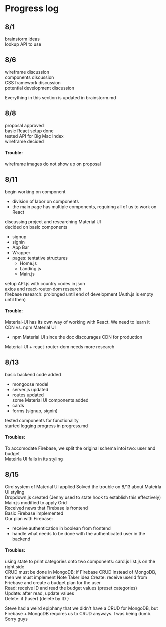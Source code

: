 # Progress log 
## 8/1 
brainstorm ideas  
lookup API to use  

## 8/6 
wireframe discussion  
components discussion  
CSS framework discussion  
potential development discussion  

Everything in this section is updated in brainstorm.md 

## 8/8 
proposal approved  
basic React setup done  
tested API for Big Mac Index  
wireframe decided  

#### Trouble: 
wireframe images do not show up on proposal  

## 8/11 
begin working on component  
 * division of labor on components 
 * the main page has multiple components, requiring all of us to work on React  

 discussing project and researching Material UI  
 decided on basic components  
* signup
* signin
* App Bar 
* Wrapper
* pages: tentative structures 
    * Home.js 
    * Landing.js
    * Main.js  

setup API.js with country codes in json  
axios and react-router-dom research  
firebase research: prolonged until end of development  (Auth.js is empty until then)  

#### Trouble: 
Material-UI has its own way of working with React. We need to learn it  
CDN vs. npm Material UI  
* npm Material UI since the doc discourages CDN for production  

Material-UI + react-router-dom needs more research  

## 8/13 
 basic backend code added  
* mongoose model 
* server.js updated 
* routes updated  
 some Material UI components added  
* cards 
* forms (signup, signin)  

tested components for functionality  
started logging progress in progress.md  

#### Troubles: 
 To accomodate Firebase, we split the original schema intoi two: user and budget  
 Mateirla UI fails in its styling  

## 8/15 
Gird system of Material UI applied 
Solved the trouble on 8/13 about Mateirla UI styling  
Dropdown.js created (Jenny used to state hook to establish this effectively)  
Main.js modified to apply Grid  
Received news that Firebase is frontend  
Basic Firebase implemented  
Our plan with Firebase:  
* receive authentication in boolean from frontend  
* handle what needs to be done with the authenticated user in the backend  

#### Troubles: 
using state to print categories onto two components: card.js list.js on the right side  
CRUD must be done in MongoDB; if Firebase CRUD instead of MongoDB, then we must implement Note Taker idea
Create: receive userid from Friebase and create a budget plan for the user  
Read: receive ID and read the budget values (preset categories)  
Update: after read, update values  
Delete: if (!user) {delete by ID }  

Steve had a weird epiphany that we didn't have a CRUD for MongoDB, but Firebase + MongoDB requires us to CRUD anyways. I was being dumb. Sorry guys 
